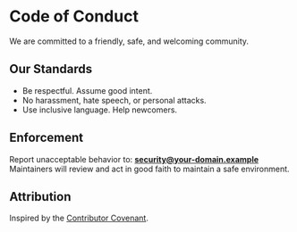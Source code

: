 # Code of Conduct

We are committed to a friendly, safe, and welcoming community.

## Our Standards
- Be respectful. Assume good intent.
- No harassment, hate speech, or personal attacks.
- Use inclusive language. Help newcomers.

## Enforcement
Report unacceptable behavior to: **security@your-domain.example**  
Maintainers will review and act in good faith to maintain a safe environment.

## Attribution
Inspired by the [Contributor Covenant](https://www.contributor-covenant.org/).
